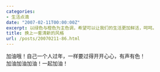 ```yaml
---
categories:
- 生活点滴
date: "2007-02-11T00:00:00Z"
excerpt: 以绿色与橙色为主色调，希望可以让我们的生活更加鲜活，呵呵。
title: 换上一套清新的风格
url: /posts/20070211-86.html
---
```

加油哦！自己一个人过年，一样要过得开开心心，有声有色！  
加油加油加油！一起加油！